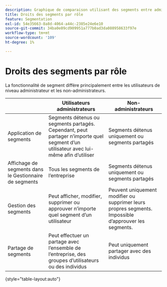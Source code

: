 ```yaml
---
description: Graphique de comparaison utilisant des segments entre administrateurs et non-administrateurs.
title: Droits des segments par rôle
feature: Segmentation
exl-id: 54e35663-8a8d-4064-a44c-2385e24e6e10
source-git-commit: 34ba0e09cd909951a777b0ad3da080958633f97e
workflow-type: tm+mt
source-wordcount: '109'
ht-degree: 1%

---
```


# Droits des segments par rôle

La fonctionnalité de segment diffère principalement entre les utilisateurs de niveau administrateur et les non-administrateurs.

| | Utilisateurs administrateurs | Non-administrateurs |
| --- | --- | --- |
| Application de segments | Segments détenus ou segments partagés. Cependant, peut partager n’importe quel segment d’un utilisateur avec lui-même afin d’utiliser | Segments détenus uniquement ou segments partagés |
| Affichage de segments dans le Gestionnaire de segments | Tous les segments de l’entreprise | Segments détenus uniquement ou segments partagés |
| Gestion des segments | Peut afficher, modifier, supprimer ou approuver n’importe quel segment d’un utilisateur | Peuvent uniquement modifier ou supprimer leurs propres segments. Impossible d’approuver les segments. |
| Partage de segments | Peut effectuer un partage avec l’ensemble de l’entreprise, des groupes d’utilisateurs ou des individus | Peut uniquement partager avec des individus |

{style="table-layout:auto"}